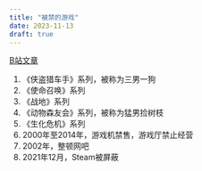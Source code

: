```yaml
---
title: "被禁的游戏"
date: 2023-11-13
draft: true
---
```


[B站文章](https://www.bilibili.com/read/cv13107113/)

1. 《侠盗猎车手》系列，被称为三男一狗
1. 《使命召唤》系列
1. 《战地》系列
1. 《动物森友会》系列，被称为猛男捡树枝
1. 《生化危机》系列
1. 2000年至2014年，游戏机禁售，游戏厅禁止经营
1. 2002年，整顿网吧
1. 2021年12月，Steam被屏蔽